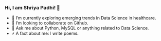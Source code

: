 ### Hi, I am Shriya Padhi! 👋

- 🌱 I’m currently exploring emerging trends in Data Science in healthcare.
- 👯 I’m looking to collaborate on Github.
- 💬 Ask me about Python, MySQL or anything related to Data Science.
- ⚡ A fact about me: I write poems.
